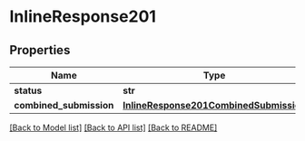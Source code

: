 # InlineResponse201

## Properties
Name | Type | Description | Notes
------------ | ------------- | ------------- | -------------
**status** | **str** |  |
**combined_submission** | [**InlineResponse201CombinedSubmission**](InlineResponse201CombinedSubmission.md) |  | [optional]

[[Back to Model list]](../README.md#documentation-for-models) [[Back to API list]](../README.md#documentation-for-api-endpoints) [[Back to README]](../README.md)


